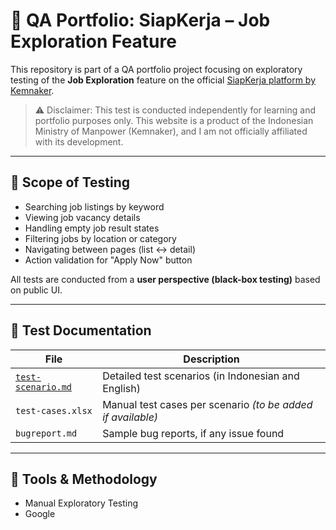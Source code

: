 # 📁 QA Portfolio: SiapKerja – Job Exploration Feature

This repository is part of a QA portfolio project focusing on exploratory testing of the **Job Exploration** feature on the official [SiapKerja platform by Kemnaker](https://siapkerja.kemnaker.go.id).

> ⚠️ Disclaimer: This test is conducted independently for learning and portfolio purposes only. This website is a product of the Indonesian Ministry of Manpower (Kemnaker), and I am not officially affiliated with its development.

---

## 🎯 Scope of Testing
- Searching job listings by keyword
- Viewing job vacancy details
- Handling empty job result states
- Filtering jobs by location or category
- Navigating between pages (list ↔ detail)
- Action validation for "Apply Now" button

All tests are conducted from a **user perspective (black-box testing)** based on public UI.

---

## 📄 Test Documentation
| File | Description |
|------|-------------|
| [`test-scenario.md`](./test-scenario.md) | Detailed test scenarios (in Indonesian and English) |
| `test-cases.xlsx` | Manual test cases per scenario *(to be added if available)* |
| `bugreport.md` | Sample bug reports, if any issue found |
---

## 🧰 Tools & Methodology
- Manual Exploratory Testing
- Google

